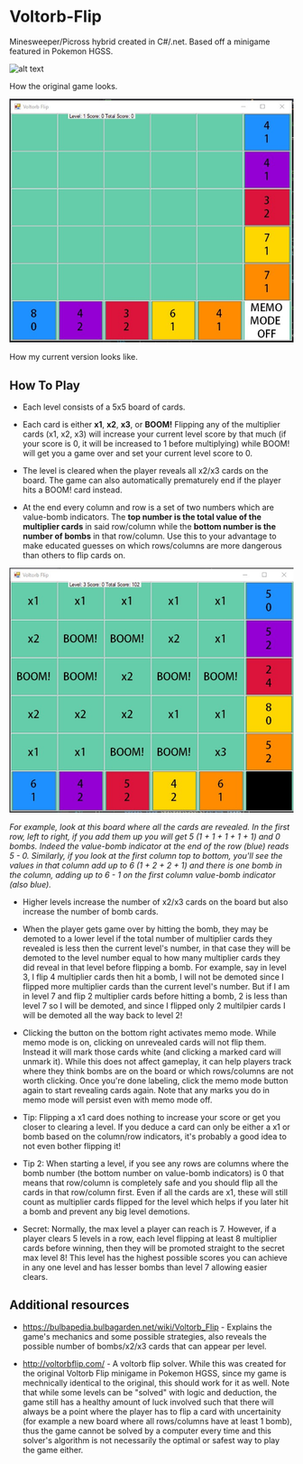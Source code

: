 # Voltorb-Flip
Minesweeper/Picross hybrid created in C#/.net. Based off a minigame featured in Pokemon HGSS.

![alt text](https://cdn.bulbagarden.net/upload/0/02/Voltorb_Flip.png)

How the original game looks.

![alt text](https://github.com/TriducRoyDo/Voltorb-Flip/blob/master/Voltorb%20Flip/demo.jpg)

How my current version looks like. 

## How To Play
- Each level consists of a 5x5 board of cards. 

- Each card is either **x1**, **x2**, **x3**, or **BOOM!** Flipping any of the multiplier cards (x1, x2, x3) will increase your current level score by that much (if your score is 0, it will be increased to 1 before multiplying) while BOOM! will get you a game over and set your current level score to 0. 

- The level is cleared when the player reveals all x2/x3 cards on the board. The game can also automatically prematurely end if the player hits a BOOM! card instead.

- At the end every column and row is a set of two numbers which are value-bomb indicators. The **top number is the total value of the multiplier cards** in said row/column while the **bottom number is the number of bombs** in that row/column. Use this to your advantage to make educated guesses on which rows/columns are more dangerous than others to flip cards on.

![alt text](https://github.com/TriducRoyDo/Voltorb-Flip/blob/master/Voltorb%20Flip/revealed_example.jpg)

*For example, look at this board where all the cards are revealed. In the first row, left to right, if you add them up you will get 5 (1 + 1 + 1 + 1 + 1) and 0 bombs. Indeed the value-bomb indicator at the end of the row (blue) reads 5 - 0. Similarly, if you look at the first column top to bottom, you'll see the values in that column add up to 6 (1 + 2 + 2 + 1) and there is one bomb in the column, adding up to 6 - 1 on the first column value-bomb indicator (also blue).* 

- Higher levels increase the number of x2/x3 cards on the board but also increase the number of bomb cards.

- When the player gets game over by hitting the bomb, they may be demoted to a lower level if the total number of multiplier cards they revealed is less then the current level's number, in that case they will be demoted to the level number equal to how many multiplier cards they did reveal in that level before flipping a bomb. For example, say in level 3, I flip 4 multiplier cards then hit a bomb, I will not be demoted since I flipped more multiplier cards than the current level's number. But if I am in level 7 and flip 2 multiplier cards before hitting a bomb, 2 is less than level 7 so I will be demoted, and since I flipped only 2 multilpier cards I will be demoted all the way back to level 2!

- Clicking the button on the bottom right activates memo mode. While memo mode is on, clicking on unrevealed cards will not flip them. Instead it will mark those cards white (and clicking a marked card will unmark it). While this does not affect gameplay, it can help players track where they think bombs are on the board or which rows/columns are not worth clicking. Once you're done labeling, click the memo mode button again to start revealing cards again. Note that any marks you do in memo mode will persist even with memo mode off. 

- Tip: Flipping a x1 card does nothing to increase your score or get you closer to clearing a level. If you deduce a card can only be either a x1 or bomb based on the column/row indicators, it's probably a good idea to not even bother flipping it!

- Tip 2: When starting a level, if you see any rows are columns where the bomb number (the bottom number on value-bomb indicators) is 0 that means that row/column is completely safe and you should flip all the cards in that row/column first. Even if all the cards are x1, these will still count as multiplier cards flipped for the level which helps if you later hit a bomb and prevent any big level demotions.

- Secret: Normally, the max level a player can reach is 7. However, if a player clears 5 levels in a row, each level flipping at least 8 multiplier cards before winning, then they will be promoted straight to the secret max level 8! This level has the highest possible scores you can achieve in any one level and has lesser bombs than level 7 allowing easier clears.

## Additional resources
- https://bulbapedia.bulbagarden.net/wiki/Voltorb_Flip - Explains the game's mechanics and some possible strategies, also reveals the possible number of bombs/x2/x3 cards that can appear per level. 

- http://voltorbflip.com/ - A voltorb flip solver. While this was created for the original Voltorb Flip minigame in Pokemon HGSS, since my game is mechnically identical to the original, this should work for it as well. Note that while some levels can be "solved" with logic and deduction, the game still has a healthy amount of luck involved such that there will always be a point where the player has to flip a card with uncertainity (for example a new board where all rows/columns have at least 1 bomb), thus the game cannot be solved by a computer every time and this solver's algorithm is not necessarily the optimal or safest way to play the game either. 
